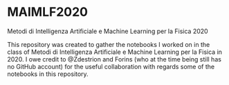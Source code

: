# MAIMLF2020
Metodi di Intelligenza Artificiale e Machine Learning per la Fisica 2020

This repository was created to gather the notebooks I worked on in the class of Metodi di Intelligenza Artificiale e Machine Learning per la Fisica in 2020. I owe credit to @Zdestrion and Forins (who at the time being still has no GitHub account) for the useful collaboration with regards some of the notebooks in this repository.
